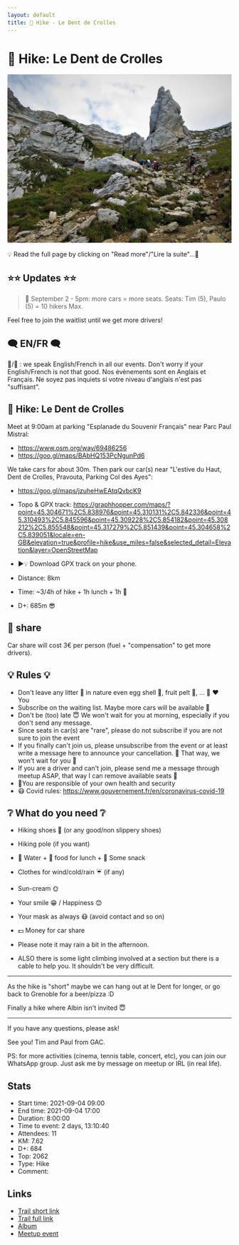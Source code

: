```yaml
---
layout: default
title: 🥾 Hike - Le Dent de Crolles
---
```


# 🥾 Hike: Le Dent de Crolles

![2021-09-04](../img/orig/2021-09-04.jpg)

💡 Read the full page by clicking on "Read more"/"Lire la suite"...💜

##  ⭐⭐ Updates ⭐⭐ 
> 📅 September 2 - 5pm: more cars = more seats. Seats: Tim (5), Paulo (5) = 10 hikers Max.

Feel free to join the waitlist until we get more drivers!

##  🗨️ EN/FR 🗨️ 
🦅/🐓 : we speak English/French in all our events. Don't worry if your English/French is not that good. Nos évènements sont en Anglais et Français. Ne soyez pas inquiets si votre niveau d'anglais n'est pas "suffisant".

##  🥾 Hike: Le Dent de Crolles 
Meet at 9:00am at parking "Esplanade du Souvenir Français" near Parc Paul Mistral:
- https://www.osm.org/way/69486256
- https://goo.gl/maps/BAbHQ153PcNgunPd6

We take cars for about 30m. Then park our car(s) near "L'estive du Haut, Dent de Crolles, Pravouta, Parking Col des Ayes":
- https://goo.gl/maps/jzuheHwEAtqQvbcK9

* Topo & GPX track: https://graphhopper.com/maps/?point=45.304671%2C5.838976&point=45.310131%2C5.842336&point=45.310493%2C5.845596&point=45.309228%2C5.854182&point=45.308212%2C5.855548&point=45.317279%2C5.851439&point=45.304658%2C5.839051&locale=en-GB&elevation=true&profile=hike&use_miles=false&selected_detail=Elevation&layer=OpenStreetMap

* ▶💡 Download GPX track on your phone.
* Distance: 8km
* Time: ~3/4h of hike + 1h lunch + 1h 🚗
* D+: 685m 😎

##  🚗 share 
Car share will cost 3€ per person (fuel + "compensation" to get more drivers).

##  💡 Rules 💡 
- Don't leave any litter 🚮 in nature even egg shell 🥚, fruit pelt 🍌, ... 🌳 ❤️ You
- Subscribe on the waiting list. Maybe more cars will be available 🚗
- Don't be (too) late 😇 We won't wait for you at morning, especially if you don't send any message.
- Since seats in car(s) are "rare", please do not subscribe if you are not sure to join the event
- If you finally can't join us, please unsubscribe from the event or at least write a message here to announce your cancellation. 💜 That way, we won't wait for you 💜
- If you are a driver and can't join, please send me a message through meetup ASAP, that way I can remove available seats 🚗
- 💟You are responsible of your own health and security
- 😷 Covid rules: https://www.gouvernement.fr/en/coronavirus-covid-19

##  ❔ What do you need ❔ 
- Hiking shoes 🥾 (or any good/non slippery shoes)
- Hiking pole (if you want)
- 🧃 Water + 🥕 food for lunch + 🍫 Some snack
- Clothes for wind/cold/rain ☔ (if any)
- Sun-cream 🌞
- Your smile 😁 / Happiness 😊
- Your mask as always 😷 (avoid contact and so on)
- 💵 Money for car share

- Please note it may rain a bit in the afternoon.

- ALSO there is some light climbing involved at a section but there is a cable to help you. It shouldn't be very difficult.

---
As the hike is "short" maybe we can hang out at le Dent for longer, or go back to Grenoble for a beer/pizza :D

Finally a hike where Albin isn't invited 😇

-----------------------
If you have any questions, please ask!

See you! Tim and Paul from GAC.

PS: for more activities (cinema, tennis table, concert, etc), you can join our WhatsApp group. Just ask me by message on meetup or IRL (in real life).

## Stats

- Start time: 2021-09-04 09:00
- End time: 2021-09-04 17:00
- Duration: 8:00:00
- Time to event: 2 days, 13:10:40
- Attendees: 11
- KM: 7.62
- D+: 684
- Top: 2062
- Type: Hike
- Comment: 

## Links

- [Trail short link](https://s.42l.fr/xc6LTRzQ)
- [Trail full link]()
- [Album](https://binnette.github.io/GacImg2021/2021-09-04-🥾-Hike-Le-Dent-de-Crolles.html)
- [Meetup event](https://www.meetup.com/grenoble-adventure-club-english-french/events/280491067/)
